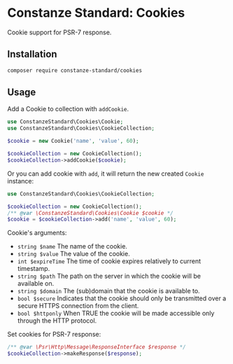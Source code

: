 # Constanze Standard: Cookies
Cookie support for PSR-7 response.

## Installation
```sh
composer require constanze-standard/cookies
```

## Usage
Add a Cookie to collection with `addCookie`.
```php
use ConstanzeStandard\Cookies\Cookie;
use ConstanzeStandard\Cookies\CookieCollection;

$cookie = new Cookie('name', 'value', 60);

$cookieCollection = new CookieCollection();
$cookieCollection->addCookie($cookie);
```

Or you can add cookie with `add`, it will return the new created `Cookie` instance:
```php
use ConstanzeStandard\Cookies\CookieCollection;

$cookieCollection = new CookieCollection();
/** @var \ConstanzeStandard\Cookies\Cookie $cookie */
$cookie = $cookieCollection->add('name', 'value', 60);
```

Cookie's arguments:
- `string $name` The name of the cookie.
- `string $value` The value of the cookie.
- `int $expireTime` The time of cookie expires relatively to current timestamp.
- `string $path` The path on the server in which the cookie will be available on.
- `string $domain` The (sub)domain that the cookie is available to.
- `bool $secure` Indicates that the cookie should only be transmitted over a secure HTTPS connection from the client.
- `bool $httponly` When TRUE the cookie will be made accessible only through the HTTP protocol.

Set cookies for PSR-7 response:
```php
/** @var \Psr\Http\Message\ResponseInterface $response */
$cookieCollection->makeResponse($response);
```
